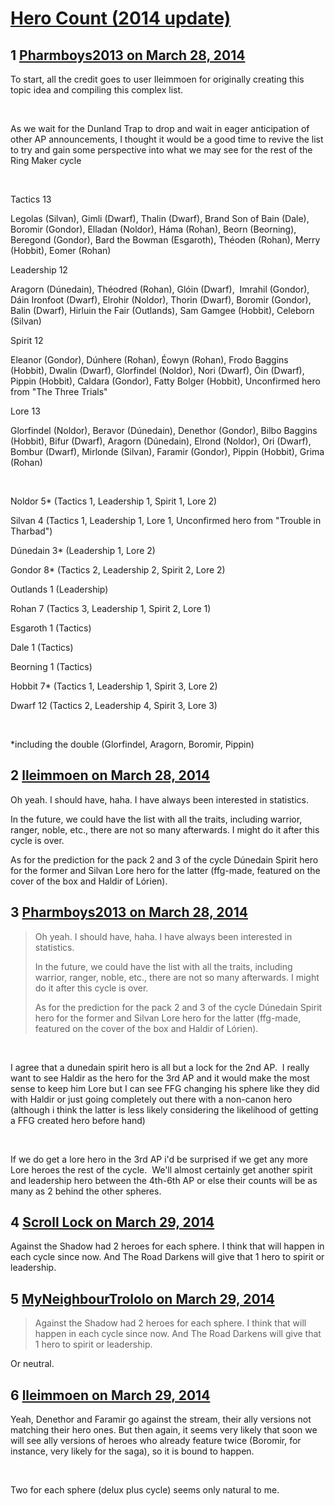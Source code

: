 # [Hero Count (2014 update)](https://community.fantasyflightgames.com/topic/102548-hero-count-2014-update/)

## 1 [Pharmboys2013 on March 28, 2014](https://community.fantasyflightgames.com/topic/102548-hero-count-2014-update/?do=findComment&comment=1029981)

To start, all the credit goes to user Ileimmoen for originally creating this topic idea and compiling this complex list.

 

As we wait for the Dunland Trap to drop and wait in eager anticipation of other AP announcements, I thought it would be a good time to revive the list to try and gain some perspective into what we may see for the rest of the Ring Maker cycle

 

Tactics 13

Legolas (Silvan), Gimli (Dwarf), Thalin (Dwarf), Brand Son of Bain (Dale), Boromir (Gondor), Elladan (Noldor), Háma (Rohan), Beorn (Beorning), Beregond (Gondor), Bard the Bowman (Esgaroth), Théoden (Rohan), Merry (Hobbit), Eomer (Rohan)

Leadership 12

Aragorn (Dúnedain), Théodred (Rohan), Glóin (Dwarf),  Imrahil (Gondor), Dáin Ironfoot (Dwarf), Elrohir (Noldor), Thorin (Dwarf), Boromir (Gondor), Balin (Dwarf), Hirluin the Fair (Outlands), Sam Gamgee (Hobbit), Celeborn (Silvan)

Spirit 12

Eleanor (Gondor), Dúnhere (Rohan), Éowyn (Rohan), Frodo Baggins (Hobbit), Dwalin (Dwarf), Glorfindel (Noldor), Nori (Dwarf), Óin (Dwarf), Pippin (Hobbit), Caldara (Gondor), Fatty Bolger (Hobbit), Unconfirmed hero from "The Three Trials"

Lore 13

Glorfindel (Noldor), Beravor (Dúnedain), Denethor (Gondor), Bilbo Baggins (Hobbit), Bifur (Dwarf), Aragorn (Dúnedain), Elrond (Noldor), Ori (Dwarf), Bombur (Dwarf), Mirlonde (Silvan), Faramir (Gondor), Pippin (Hobbit), Grima (Rohan)

 

Noldor 5* (Tactics 1, Leadership 1, Spirit 1, Lore 2)

Silvan 4 (Tactics 1, Leadership 1, Lore 1, Unconfirmed hero from "Trouble in Tharbad")

Dúnedain 3* (Leadership 1, Lore 2)

Gondor 8* (Tactics 2, Leadership 2, Spirit 2, Lore 2)

Outlands 1 (Leadership)

Rohan 7 (Tactics 3, Leadership 1, Spirit 2, Lore 1)

Esgaroth 1 (Tactics)

Dale 1 (Tactics)

Beorning 1 (Tactics)

Hobbit 7* (Tactics 1, Leadership 1, Spirit 3, Lore 2)

Dwarf 12 (Tactics 2, Leadership 4, Spirit 3, Lore 3)

 

*including the double (Glorfindel, Aragorn, Boromir, Pippin)

## 2 [lleimmoen on March 28, 2014](https://community.fantasyflightgames.com/topic/102548-hero-count-2014-update/?do=findComment&comment=1030095)

Oh yeah. I should have, haha. I have always been interested in statistics.

In the future, we could have the list with all the traits, including warrior, ranger, noble, etc., there are not so many afterwards. I might do it after this cycle is over.

As for the prediction for the pack 2 and 3 of the cycle Dúnedain Spirit hero for the former and Silvan Lore hero for the latter (ffg-made, featured on the cover of the box and Haldir of Lórien).

## 3 [Pharmboys2013 on March 28, 2014](https://community.fantasyflightgames.com/topic/102548-hero-count-2014-update/?do=findComment&comment=1030936)

> Oh yeah. I should have, haha. I have always been interested in statistics.
> 
> In the future, we could have the list with all the traits, including warrior, ranger, noble, etc., there are not so many afterwards. I might do it after this cycle is over.
> 
> As for the prediction for the pack 2 and 3 of the cycle Dúnedain Spirit hero for the former and Silvan Lore hero for the latter (ffg-made, featured on the cover of the box and Haldir of Lórien).

 

I agree that a dunedain spirit hero is all but a lock for the 2nd AP.  I really want to see Haldir as the hero for the 3rd AP and it would make the most sense to keep him Lore but I can see FFG changing his sphere like they did with Haldir or just going completely out there with a non-canon hero (although i think the latter is less likely considering the likelihood of getting a FFG created hero before hand)

 

If we do get a lore hero in the 3rd AP i'd be surprised if we get any more Lore heroes the rest of the cycle.  We'll almost certainly get another spirit and leadership hero between the 4th-6th AP or else their counts will be as many as 2 behind the other spheres.  

## 4 [Scroll Lock on March 29, 2014](https://community.fantasyflightgames.com/topic/102548-hero-count-2014-update/?do=findComment&comment=1031342)

Against the Shadow had 2 heroes for each sphere. I think that will happen in each cycle since now. And The Road Darkens will give that 1 hero to spirit or leadership.

## 5 [MyNeighbourTrololo on March 29, 2014](https://community.fantasyflightgames.com/topic/102548-hero-count-2014-update/?do=findComment&comment=1031358)

> Against the Shadow had 2 heroes for each sphere. I think that will happen in each cycle since now. And The Road Darkens will give that 1 hero to spirit or leadership.

Or neutral.

## 6 [lleimmoen on March 29, 2014](https://community.fantasyflightgames.com/topic/102548-hero-count-2014-update/?do=findComment&comment=1031548)

Yeah, Denethor and Faramir go against the stream, their ally versions not matching their hero ones. But then again, it seems very likely that soon we will see ally versions of heroes who already feature twice (Boromir, for instance, very likely for the saga), so it is bound to happen.

 

Two for each sphere (delux plus cycle) seems only natural to me.

